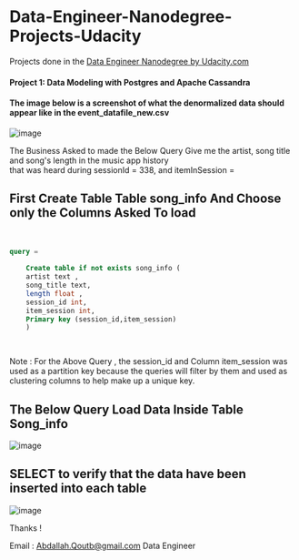 # Data-Engineer-Nanodegree-Projects-Udacity
Projects done in the [Data Engineer Nanodegree by Udacity.com](https://www.udacity.com/course/data-engineer-nanodegree--nd027)

#### Project 1: Data Modeling with Postgres and Apache Cassandra


#### The image below is a screenshot of what the denormalized data should appear like in the event_datafile_new.csv 

![image](https://user-images.githubusercontent.com/47276503/218794760-3c216787-ee1d-4277-97a0-bb713591ad43.png)

<p> 
The Business Asked to made the Below Query Give me the artist, song title and song's length in the music app history <br> that was heard during sessionId = 338, and itemInSession = 
<br>
<h2> First Create Table Table song_info And Choose only the Columns Asked To load  </h2>
<br>

``` sql 
query =
    
    Create table if not exists song_info (
    artist text , 
    song_title text,
    length float ,
    session_id int,  
    item_session int, 
    Primary key (session_id,item_session)
    )

 
```
Note :
For the Above Query , the session_id and Column item_session was used as a partition key because the queries will filter by them 
and used as clustering columns to help make up a unique key.
<p> 


 <h2> The Below Query Load Data Inside Table Song_info  </h2>

![image](https://user-images.githubusercontent.com/47276503/218798640-3c3de9c2-7cd2-4390-8cf4-676fdb1160b2.png)



 <h2> SELECT to verify that the data have been inserted into each table </h2>

![image](https://user-images.githubusercontent.com/47276503/218798817-a8c3f13a-5ffb-4934-9d36-d0186748ba5a.png)



Thanks !

Email : Abdallah.Qoutb@gmail.com
Data Engineer
